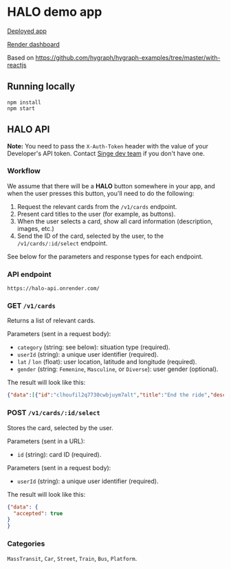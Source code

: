 # HALO demo app

[Deployed app](https://halo-demo.onrender.com/)

[Render dashboard](https://dashboard.render.com/static/srv-chhoalrhp8ufj5ocqvlg)

Based on https://github.com/hygraph/hygraph-examples/tree/master/with-reactjs

## Running locally

```
npm install
npm start
```

## HALO API

**Note:** You need to pass the `X-Auth-Token` header with the value of your Developer's API token. Contact [Singe dev team](m.diaz@singenetwork.com) if you don't have one.

### Workflow

We assume that there will be a **HALO** button somewhere in your app, and when the user presses this button, you'll need to do the following:

1. Request the relevant cards from the `/v1/cards` endpoint.
2. Present card titles to the user (for example, as buttons).
3. When the user selects a card, show all card information (description, images, etc.)
4. Send the ID of the card, selected by the user, to the `/v1/cards/:id/select` endpoint.

See below for the parameters and response types for each endpoint.

### API endpoint

`https://halo-api.onrender.com/`

### GET `/v1/cards`

Returns a list of relevant cards.

Parameters (sent in a request body):

* `category` (string: see below): situation type (required).
* `userId` (string): a unique user identifier (required).
* `lat` / `lon` (float): user location, latitude and longitude (required).
* `gender` (string: `Femenine`, `Masculine`, or `Diverse`): user gender (optional).

The result will look like this:

```json
{"data":[{"id":"clhoufil2q7730cwbjuym7alt","title":"End the ride","description":"The behavior of the driver seems inappropriate and becomes a threat.","image1":{"url":"https://media.graphassets.com/bCF4Ots6R76VjzTU6c8X"},"image2":{"url":"https://media.graphassets.com/69ee6Jq2Q3SY6wBuUJKr"},"image3":{"url":"https://media.graphassets.com/vllD9NVQuq0dDaKjLnZU"},"image4":{"url":"https://media.graphassets.com/4a9YqafSqWvmUWDb0xNQ"},"imageDescription1":"Doors lock, driver becomes threatening","imageDescription2":"Notify driver of clothing caught in door (imaginary clothing also works)","imageDescription3":"Quietly unfasten seatbelt in preparation","imageDescription4":"At stop light when doors unlock, run"},{"id":"clhovde5xqaxy0aw06089ps0u","title":"Pressing ","description":"A person seats next to you, and deliberately makes physical contact on a side","image1":{"url":"https://media.graphassets.com/oK8rpQRWT6OlLoG05PBL"},"image2":{"url":"https://media.graphassets.com/FnOV4GwPRMin6LVbwYWJ"},"image3":{"url":"https://media.graphassets.com/J8yxua7LTuWgEqLEQvVi"},"image4":{"url":"https://media.graphassets.com/ZIDR1UsjRGWFdbGabVc3"},"imageDescription1":"A person is pressing or making deliberate contact","imageDescription2":"Reach for something in your front pocket","imageDescription3":"Turn your elbow down to create space","imageDescription4":"Reclaim your space"}]}
```

### POST `/v1/cards/:id/select`

Stores the card, selected by the user.

Parameters (sent in a URL):

* `id` (string): card ID (required).

Parameters (sent in a request body):

* `userId` (string): a unique user identifier (required).

The result will look like this:

```json
{"data": {
  "accepted": true
}
}
```

### Categories

`MassTransit`, `Car`, `Street`, `Train`, `Bus`, `Platform`.
